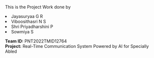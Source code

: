 This is the Project Work done by

<li>Jayasuryaa G R</li>
<li>Viboosithasri N S</li>
<li>Shri Priyadharshini P</li>
<li>Sowmiya S</li>

<b>Team ID:</b> PNT2022TMID12764 <br/>
<b>Project:</b> Real-Time Communication System Powered by AI for Specially Abled